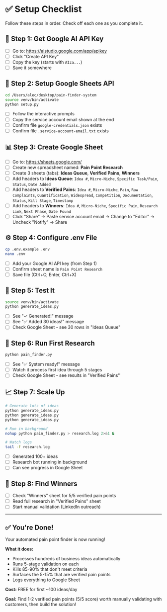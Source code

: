 # ✅ Setup Checklist

Follow these steps in order. Check off each one as you complete it.

## 🔑 Step 1: Get Google AI API Key
- [ ] Go to: https://aistudio.google.com/app/apikey
- [ ] Click "Create API Key"
- [ ] Copy the key (starts with `AIza...`)
- [ ] Save it somewhere

## 🔧 Step 2: Setup Google Sheets API
```bash
cd /Users/alec/desktop/pain-finder-system
source venv/bin/activate
python setup.py
```
- [ ] Follow the interactive prompts
- [ ] Copy the service account email shown at the end
- [ ] Confirm file `google-credentials.json` exists
- [ ] Confirm file `.service-account-email.txt` exists

## 📊 Step 3: Create Google Sheet
- [ ] Go to: https://sheets.google.com/
- [ ] Create new spreadsheet named: **Pain Point Research**
- [ ] Create 3 sheets (tabs): **Ideas Queue**, **Verified Pains**, **Winners**
- [ ] Add headers to **Ideas Queue**: `Idea #`, `Micro-Niche`, `Specific Task/Pain`, `Status`, `Date Added`
- [ ] Add headers to **Verified Pains**: `Idea #`, `Micro-Niche`, `Pain`, `Raw Complaints`, `Quantification`, `Widespread`, `Competition`, `Documentation`, `Status`, `Kill Stage`, `Timestamp`
- [ ] Add headers to **Winners**: `Idea #`, `Micro-Niche`, `Specific Pain`, `Research Link`, `Next Phase`, `Date Found`
- [ ] Click "Share" → Paste service account email → Change to "Editor" → Uncheck "Notify" → Share

## ⚙️ Step 4: Configure .env File
```bash
cp .env.example .env
nano .env
```
- [ ] Add your Google AI API key (from Step 1)
- [ ] Confirm sheet name is `Pain Point Research`
- [ ] Save file (Ctrl+O, Enter, Ctrl+X)

## 🧪 Step 5: Test It
```bash
source venv/bin/activate
python generate_ideas.py
```
- [ ] See "✓ Generated!" message
- [ ] See "✅ Added 30 ideas!" message
- [ ] Check Google Sheet - see 30 rows in "Ideas Queue"

## 🚀 Step 6: Run First Research
```bash
python pain_finder.py
```
- [ ] See "✅ System ready!" message
- [ ] Watch it process first idea through 5 stages
- [ ] Check Google Sheet - see results in "Verified Pains"

## 📈 Step 7: Scale Up
```bash
# Generate lots of ideas
python generate_ideas.py
python generate_ideas.py
python generate_ideas.py

# Run in background
nohup python pain_finder.py > research.log 2>&1 &

# Watch logs
tail -f research.log
```
- [ ] Generated 100+ ideas
- [ ] Research bot running in background
- [ ] Can see progress in Google Sheet

## 🎯 Step 8: Find Winners
- [ ] Check "Winners" sheet for 5/5 verified pain points
- [ ] Read full research in "Verified Pains" sheet
- [ ] Start manual validation (LinkedIn outreach)

---

## ✅ You're Done!

Your automated pain point finder is now running!

**What it does:**
- Processes hundreds of business ideas automatically
- Runs 5-stage validation on each
- Kills 85-90% that don't meet criteria
- Surfaces the 5-15% that are verified pain points
- Logs everything to Google Sheet

**Cost:** FREE for first ~100 ideas/day

**Goal:** Find 1-2 verified pain points (5/5 score) worth manually validating with customers, then build the solution!
